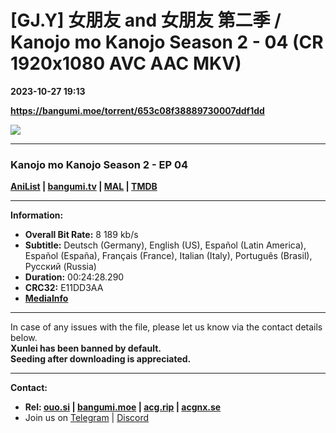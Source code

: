 # [GJ.Y] 女朋友 and 女朋友 第二季 / Kanojo mo Kanojo Season 2 - 04 (CR 1920x1080 AVC AAC MKV)

**2023-10-27 19:13**

**https://bangumi.moe/torrent/653c08f38889730007ddf1dd**

![](https://img1.ak.crunchyroll.com/i/spire4-tmb/fecd612fd68117606c87416bf220ea7a1698431802_full.jpg)

* * *

### **__Kanojo mo Kanojo Season 2__** - EP 04

**[AniList](https://anilist.co/anime/154692) | [bangumi.tv](https://bgm.tv/subject/398949) | [MAL](https://myanimelist.net/anime/53040) | [TMDB](https://www.themoviedb.org/tv/113137)**

* * *

**Information:**

*   **Overall Bit Rate:** 8 189 kb/s
*   **Subtitle:** Deutsch (Germany), English (US), Español (Latin America), Español (España), Français (France), Italian (Italy), Português (Brasil), Русский (Russia)
*   **Duration:** 00:24:28.290
*   **CRC32:** E11DD3AA
*   **[MediaInfo](https://rr1---nfo.raws.dev/%5BGJ.Y%5D%20Kanojo%20mo%20Kanojo%20Season%202%20-%2004%20%28CR%201920x1080%20AVC%20AAC%20MKV%29%20%5BE11DD3AA%5D.mkv.nfo)**

* * *

In case of any issues with the file, please let us know via the contact details below.  
**Xunlei has been banned by default.**  
**Seeding after downloading is appreciated.**

* * *

**Contact:**

*   **Rel: [ouo.si](https://ouo.si/user/BraveSail) | [bangumi.moe](https://bangumi.moe/search/63e4b7585fa12c0007949b88) | [acg.rip](https://acg.rip/user/5570) | [acgnx.se](https://share.acgnx.se/user-529-1.html)**
*   Join us on [Telegram](https://kirara-fantasia.moe/telegram) | [Discord](https://kirara-fantasia.moe/discord)